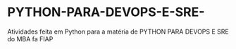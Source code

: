 # PYTHON-PARA-DEVOPS-E-SRE-
Atividades feita em Python para a matéria de PYTHON PARA DEVOPS E SRE do MBA fa FIAP 
